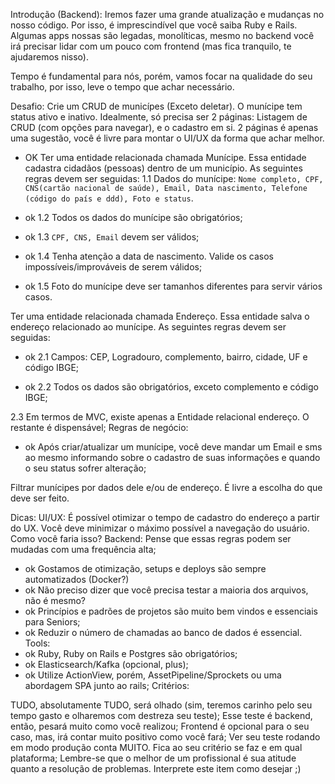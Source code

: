 Introdução (Backend):
Iremos fazer uma grande atualização e mudanças no nosso código. Por isso, é imprescindível que você saiba Ruby e Rails. Algumas apps nossas são legadas, monolíticas, mesmo no backend você irá precisar lidar com um pouco com frontend (mas fica tranquilo, te ajudaremos nisso).

Tempo é fundamental para nós, porém, vamos focar na qualidade do seu trabalho, por isso, leve o tempo que achar necessário.

Desafio:
Crie um CRUD de municípes (Exceto deletar). O munícipe tem status ativo e inativo. Idealmente, só precisa ser 2 páginas: Listagem de CRUD (com opções para navegar), e o cadastro em si. 2 páginas é apenas uma sugestão, você é livre para montar o UI/UX da forma que achar melhor.

- OK Ter uma entidade relacionada chamada Munícipe. Essa entidade cadastra cidadãos (pessoas) dentro de um município. As seguintes regras devem ser seguidas:
1.1 Dados do munícipe: `Nome completo, CPF, CNS(cartão nacional de saúde), Email, Data nascimento, Telefone (código do país e ddd), Foto e status`.

- ok 1.2 Todos os dados do munícipe são obrigatórios;

- ok 1.3 `CPF, CNS, Email` devem ser válidos;

- ok 1.4 Tenha atenção a data de nascimento. Valide os casos impossíveis/improváveis de serem válidos;

- ok 1.5 Foto do munícipe deve ser tamanhos diferentes para servir vários casos.



Ter uma entidade relacionada chamada Endereço. Essa entidade salva o endereço relacionado ao munícipe. As seguintes regras devem ser seguidas:
- ok 2.1 Campos: CEP, Logradouro, complemento, bairro, cidade, UF e código IBGE;

- ok 2.2 Todos os dados são obrigatórios, exceto complemento e código IBGE;

2.3 Em termos de MVC, existe apenas a Entidade relacional endereço. O restante é dispensável;
Regras de negócio:
- ok Após criar/atualizar um munícipe, você deve mandar um Email e sms ao mesmo informando sobre o cadastro de suas informações e quando o seu status sofrer alteração;

Filtrar munícipes por dados dele e/ou de endereço. É livre a escolha do que deve ser feito.

Dicas:
UI/UX:
É possível otimizar o tempo de cadastro do endereço a partir do UX.
Você deve minimizar o máximo possível a navegação do usuário. Como você faria isso?
Backend:
Pense que essas regras podem ser mudadas com uma frequência alta;
- ok Gostamos de otimização, setups e deploys são sempre automatizados (Docker?)
- ok Não preciso dizer que você precisa testar a maioria dos arquivos, não é mesmo?
- ok Princípios e padrões de projetos são muito bem vindos e essenciais para Seniors;
- ok Reduzir o número de chamadas ao banco de dados é essencial.
Tools:
- ok Ruby, Ruby on Rails e Postgres são obrigatórios;
- ok Elasticsearch/Kafka (opcional, plus);
- ok Utilize ActionView, porém, AssetPipeline/Sprockets ou uma abordagem SPA junto ao rails;
Critérios:

TUDO, absolutamente TUDO, será olhado (sim, teremos carinho pelo seu tempo gasto e olharemos com destreza seu teste);
Esse teste é backend, então, pesará muito como você realizou;
Frontend é opcional para o seu caso, mas, irá contar muito positivo como você fará;
Ver seu teste rodando em modo produção conta MUITO. Fica ao seu critério se faz e em qual plataforma;
Lembre-se que o melhor de um profissional é sua atitude quanto a resolução de problemas. Interprete este item como desejar ;)
